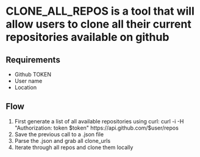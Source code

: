 # CLONE_ALL_REPOS is a tool that will allow users to clone all their current repositories available on github
## Requirements
- Github TOKEN
- User name
- Location

## Flow
1. First generate a list of all available repositories using curl: curl -i -H "Authorization: token $token" https://api.github.com/$user/repos
2. Save the previous call to a .json file
3. Parse the .json and grab all clone_urls
4. Iterate through all repos and clone them locally

